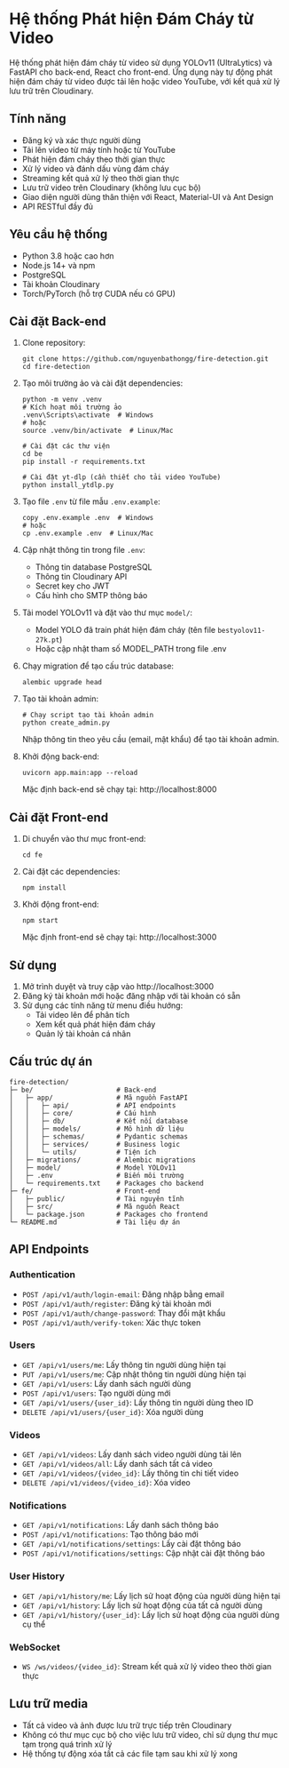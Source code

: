# Hệ thống Phát hiện Đám Cháy từ Video

Hệ thống phát hiện đám cháy từ video sử dụng YOLOv11 (UltraLytics) và FastAPI cho back-end, React cho front-end. Ứng dụng này tự động phát hiện đám cháy từ video được tải lên hoặc video YouTube, với kết quả xử lý lưu trữ trên Cloudinary.

## Tính năng

- Đăng ký và xác thực người dùng
- Tải lên video từ máy tính hoặc từ YouTube
- Phát hiện đám cháy theo thời gian thực
- Xử lý video và đánh dấu vùng đám cháy
- Streaming kết quả xử lý theo thời gian thực 
- Lưu trữ video trên Cloudinary (không lưu cục bộ)
- Giao diện người dùng thân thiện với React, Material-UI và Ant Design
- API RESTful đầy đủ

## Yêu cầu hệ thống

- Python 3.8 hoặc cao hơn
- Node.js 14+ và npm
- PostgreSQL
- Tài khoản Cloudinary
- Torch/PyTorch (hỗ trợ CUDA nếu có GPU)

## Cài đặt Back-end

1. Clone repository:
   ```
   git clone https://github.com/nguyenbathongg/fire-detection.git
   cd fire-detection
   ```

2. Tạo môi trường ảo và cài đặt dependencies:
   ```
   python -m venv .venv
   # Kích hoạt môi trường ảo
   .venv\Scripts\activate  # Windows
   # hoặc
   source .venv/bin/activate  # Linux/Mac
   
   # Cài đặt các thư viện
   cd be
   pip install -r requirements.txt
   
   # Cài đặt yt-dlp (cần thiết cho tải video YouTube)
   python install_ytdlp.py
   ```

3. Tạo file `.env` từ file mẫu `.env.example`:
   ```
   copy .env.example .env  # Windows
   # hoặc
   cp .env.example .env  # Linux/Mac
   ```

4. Cập nhật thông tin trong file `.env`:
   - Thông tin database PostgreSQL
   - Thông tin Cloudinary API
   - Secret key cho JWT
   - Cấu hình cho SMTP thông báo

5. Tải model YOLOv11 và đặt vào thư mục `model/`: 
   - Model YOLO đã train phát hiện đám cháy (tên file `bestyolov11-27k.pt`)
   - Hoặc cập nhật tham số MODEL_PATH trong file .env

6. Chạy migration để tạo cấu trúc database:
   ```
   alembic upgrade head
   ```

7. Tạo tài khoản admin:
   ```
   # Chạy script tạo tài khoản admin
   python create_admin.py
   ```
   Nhập thông tin theo yêu cầu (email, mật khẩu) để tạo tài khoản admin.

8. Khởi động back-end:
   ```
   uvicorn app.main:app --reload
   ```
   Mặc định back-end sẽ chạy tại: http://localhost:8000

## Cài đặt Front-end

1. Di chuyển vào thư mục front-end:
   ```
   cd fe
   ```

2. Cài đặt các dependencies:
   ```
   npm install
   ```

3. Khởi động front-end:
   ```
   npm start
   ```
   Mặc định front-end sẽ chạy tại: http://localhost:3000

## Sử dụng

1. Mở trình duyệt và truy cập vào http://localhost:3000
2. Đăng ký tài khoản mới hoặc đăng nhập với tài khoản có sẵn
3. Sử dụng các tính năng từ menu điều hướng:
   - Tải video lên để phân tích
   - Xem kết quả phát hiện đám cháy
   - Quản lý tài khoản cá nhân

## Cấu trúc dự án

```
fire-detection/
├─ be/                     # Back-end
│   ├─ app/                # Mã nguồn FastAPI
│   │   ├─ api/            # API endpoints 
│   │   ├─ core/           # Cấu hình
│   │   ├─ db/             # Kết nối database
│   │   ├─ models/         # Mô hình dữ liệu
│   │   ├─ schemas/        # Pydantic schemas
│   │   ├─ services/       # Business logic
│   │   └─ utils/          # Tiện ích
│   ├─ migrations/         # Alembic migrations
│   ├─ model/              # Model YOLOv11
│   ├─ .env                # Biến môi trường
│   └─ requirements.txt    # Packages cho backend
├─ fe/                     # Front-end
│   ├─ public/             # Tài nguyên tĩnh
│   ├─ src/                # Mã nguồn React
│   └─ package.json        # Packages cho frontend
└─ README.md               # Tài liệu dự án
```

## API Endpoints

### Authentication
- `POST /api/v1/auth/login-email`: Đăng nhập bằng email
- `POST /api/v1/auth/register`: Đăng ký tài khoản mới
- `POST /api/v1/auth/change-password`: Thay đổi mật khẩu
- `POST /api/v1/auth/verify-token`: Xác thực token

### Users
- `GET /api/v1/users/me`: Lấy thông tin người dùng hiện tại
- `PUT /api/v1/users/me`: Cập nhật thông tin người dùng hiện tại
- `GET /api/v1/users`: Lấy danh sách người dùng
- `POST /api/v1/users`: Tạo người dùng mới
- `GET /api/v1/users/{user_id}`: Lấy thông tin người dùng theo ID
- `DELETE /api/v1/users/{user_id}`: Xóa người dùng

### Videos
- `GET /api/v1/videos`: Lấy danh sách video người dùng tải lên
- `GET /api/v1/videos/all`: Lấy danh sách tất cả video 
- `GET /api/v1/videos/{video_id}`: Lấy thông tin chi tiết video
- `DELETE /api/v1/videos/{video_id}`: Xóa video

### Notifications
- `GET /api/v1/notifications`: Lấy danh sách thông báo
- `POST /api/v1/notifications`: Tạo thông báo mới
- `GET /api/v1/notifications/settings`: Lấy cài đặt thông báo
- `POST /api/v1/notifications/settings`: Cập nhật cài đặt thông báo

### User History
- `GET /api/v1/history/me`: Lấy lịch sử hoạt động của người dùng hiện tại
- `GET /api/v1/history`: Lấy lịch sử hoạt động của tất cả người dùng
- `GET /api/v1/history/{user_id}`: Lấy lịch sử hoạt động của người dùng cụ thể

### WebSocket
- `WS /ws/videos/{video_id}`: Stream kết quả xử lý video theo thời gian thực

## Lưu trữ media

- Tất cả video và ảnh được lưu trữ trực tiếp trên Cloudinary
- Không có thư mục cục bộ cho việc lưu trữ video, chỉ sử dụng thư mục tạm trong quá trình xử lý
- Hệ thống tự động xóa tất cả các file tạm sau khi xử lý xong 
